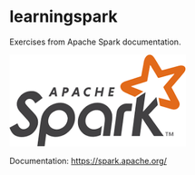 # learningspark
Exercises from Apache Spark documentation.

![alt text](https://github.com/davisr137/learningspark/blob/master/logo.png)

Documentation: https://spark.apache.org/
